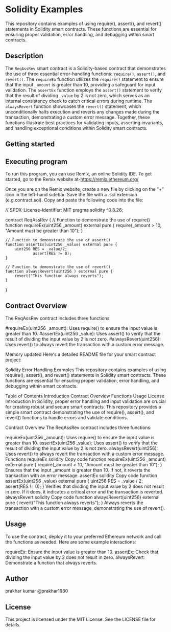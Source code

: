 
# Solidity Examples

This repository contains examples of using require(), assert(), and revert() statements in Solidity smart contracts. These functions are essential for ensuring proper validation, error handling, and debugging within smart contracts.

## Description


The `ReqAssRev` smart contract is a Solidity-based contract that demonstrates the use of three essential error-handling functions: `require()`, `assert()`, and `revert()`. The `requireEx` function utilizes the `require()` statement to ensure that the input `_amount` is greater than 10, providing a safeguard for input validation. The `assertEx` function employs the `assert()` statement to verify that the result of dividing `_value` by 2 is not zero, which serves as an internal consistency check to catch critical errors during runtime. The `alwaysRevert` function showcases the `revert()` statement, which unconditionally halts execution and reverts any changes made during the transaction, demonstrating a custom error message. Together, these functions illustrate best practices for validating inputs, asserting invariants, and handling exceptional conditions within Solidity smart contracts.

## Getting started
## Executing program

To run this program, you can use Remix, an online Solidity IDE. To get started, go to the Remix website at-https://remix.ethereum.org/

Once you are on the Remix website, create a new file by clicking on the "+" icon in the left-hand sidebar. Save the file with a .sol extension (e.g.contract.sol). Copy and paste the following code into the file:

// SPDX-License-Identifier: MIT
pragma solidity ^0.8.26;

contract ReqAssRev {
    // Function to demonstrate the use of require()
    function requireEx(uint256 _amount) external pure {
        require(_amount > 10, "Amount must be greater than 10");
    }

    // Function to demonstrate the use of assert()
    function assertEx(uint256 _value) external pure {
        uint256 RES = _value/2;
                assert(RES != 0);
    }

    // Function to demonstrate the use of revert()
    function alwaysRevert(uint256 ) external pure {
        revert("This function always reverts");
    }
}

## Contract Overview
The ReqAssRev contract includes three functions:

#requireEx(uint256 _amount): Uses require() to ensure the input value is greater than 10.
#assertEx(uint256 _value): Uses assert() to verify that the result of dividing the input value by 2 is not zero.
#alwaysRevert(uint256): Uses revert() to always revert the transaction with a custom error message.


Memory updated
Here's a detailed README file for your smart contract project:

Solidity Error Handling Examples
This repository contains examples of using require(), assert(), and revert() statements in Solidity smart contracts. These functions are essential for ensuring proper validation, error handling, and debugging within smart contracts.

Table of Contents
Introduction
Contract Overview
Functions
Usage
License
Introduction
In Solidity, proper error handling and input validation are crucial for creating robust and secure smart contracts. This repository provides a simple smart contract demonstrating the use of require(), assert(), and revert() functions to handle errors and validate conditions.

Contract Overview
The ReqAssRev contract includes three functions:

requireEx(uint256 _amount): Uses require() to ensure the input value is greater than 10.
assertEx(uint256 _value): Uses assert() to verify that the result of dividing the input value by 2 is not zero.
alwaysRevert(uint256): Uses revert() to always revert the transaction with a custom error message.
Functions
requireEx
solidity
Copy code
function requireEx(uint256 _amount) external pure {
    require(_amount > 10, "Amount must be greater than 10");
}
Ensures that the input _amount is greater than 10. If not, it reverts the transaction with an error message.
assertEx
solidity
Copy code
function assertEx(uint256 _value) external pure {
    uint256 RES = _value / 2;
    assert(RES != 0);
}
Verifies that dividing the input value by 2 does not result in zero. If it does, it indicates a critical error and the transaction is reverted.
alwaysRevert
solidity
Copy code
function alwaysRevert(uint256) external pure {
    revert("This function always reverts");
}
Always reverts the transaction with a custom error message, demonstrating the use of revert().
## Usage
To use the contract, deploy it to your preferred Ethereum network and call the functions as needed. Here are some example interactions:

requireEx: Ensure the input value is greater than 10.
assertEx: Check that dividing the input value by 2 does not result in zero.
alwaysRevert: Demonstrate a function that always reverts.

## Author
prakhar kumar
@prakhar1980

## License
This project is licensed under the MIT License. See the LICENSE file for details.

